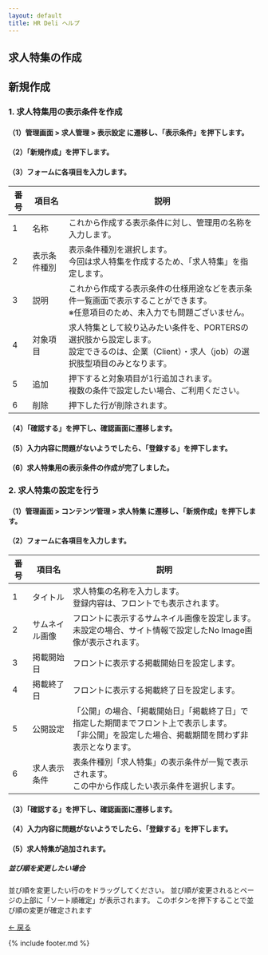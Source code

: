 ```yaml
---
layout: default
title: HR Deli ヘルプ
---
```

## 求人特集の作成

## 新規作成

### 1. 求人特集用の表示条件を作成
<!-- 画像-->

#### （1）管理画面 > 求人管理 > 表示設定 に遷移し、「表示条件」を押下します。
<!-- 画像-->

#### （2）「新規作成」を押下します。
<!-- 画像-->

#### （3）フォームに各項目を入力します。
<!-- 画像-->

番号 | 項目名 | 説明
------------- | ------------- | ------------- |  
1 | 名称 | これから作成する表示条件に対し、管理用の名称を入力します。
2 | 表示条件種別 | 表示条件種別を選択します。<br>今回は求人特集を作成するため、「求人特集」を指定します。
3 | 説明 | これから作成する表示条件の仕様用途などを表示条件一覧画面で表示することができます。<br>※任意項目のため、未入力でも問題ございません。
4 | 対象項目 | 求人特集として絞り込みたい条件を、PORTERSの選択肢から設定します。<br>設定できるのは、企業（Client）・求人（job）の選択肢型項目のみとなります。
5 | 追加 | 押下すると対象項目が1行追加されます。<br>複数の条件で設定したい場合、ご利用ください。
6 | 削除 | 押下した行が削除されます。

#### （4）「確認する」を押下し、確認画面に遷移します。
<!-- 画像-->

#### （5）入力内容に問題がないようでしたら、「登録する」を押下します。
<!-- 画像-->

#### （6）求人特集用の表示条件の作成が完了しました。
<!-- 画像-->

### 2. 求人特集の設定を行う

#### （1）管理画面 > コンテンツ管理 > 求人特集 に遷移し、「新規作成」を押下します。
<!-- 画像-->

#### （2）フォームに各項目を入力します。
<!-- 画像-->

番号 | 項目名 | 説明
------------- | ------------- | ------------- |  
1 | タイトル | 求人特集の名称を入力します。<br>登録内容は、フロントでも表示されます。
2 | サムネイル画像 | フロントに表示するサムネイル画像を設定します。<br>未設定の場合、サイト情報で設定したNo Image画像が表示されます。
3 | 掲載開始日 | フロントに表示する掲載開始日を設定します。
4 | 掲載終了日 | フロントに表示する掲載終了日を設定します。
5 | 公開設定 | 「公開」の場合、「掲載開始日」「掲載終了日」で指定した期間までフロント上で表示します。<br>「非公開」を設定した場合、掲載期間を問わず非表示となります。
6 | 求人表示条件 | 表条件種別「求人特集」の表示条件が一覧で表示されます。<br>この中から作成したい表示条件を選択します。

#### （3）「確認する」を押下し、確認画面に遷移します。
<!-- 画像-->

#### （4）入力内容に問題がないようでしたら、「登録する」を押下します。
<!-- 画像-->

#### （5）求人特集が追加されます。
<!-- 画像-->

##### 並び順を変更したい場合
並び順を変更したい行の<!-- 画像-->をドラッグしてください。
並び順が変更されるとページの上部に「ソート順確定」が表示されます。
このボタンを押下することで並び順の変更が確定されます
<!-- 画像-->


[← 戻る](https://e2info.github.io/hrdeli-docs/)

{% include footer.md %}
